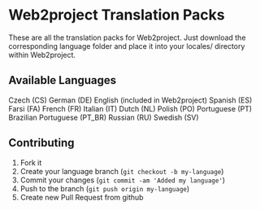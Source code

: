 Web2project Translation Packs
===================

These are all the translation packs for Web2project. Just download the corresponding language folder and place it into your locales/ directory within Web2project.

## Available Languages

Czech (CS)
German (DE)
English (included in Web2project)
Spanish (ES)
Farsi (FA)
French (FR)
Italian (IT)
Dutch (NL)
Polish (PO)
Portuguese (PT)
Brazilian Portuguese (PT_BR)
Russian (RU)
Swedish (SV)


## Contributing

1. Fork it
2. Create your language branch (`git checkout -b my-language`)
3. Commit your changes (`git commit -am 'Added my language'`)
4. Push to the branch (`git push origin my-language`)
5. Create new Pull Request from github
